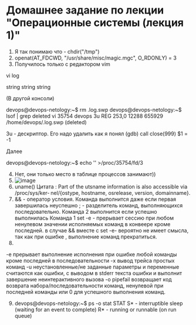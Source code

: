 # Домашнее задание по лекции "Операционные системы (лекция 1)"

1. Я так понимаю что - chdir("/tmp")
2. openat(AT_FDCWD, "/usr/share/misc/magic.mgc", O_RDONLY) = 3
3. Получилось только с редактором vim 

vi log

string 
string
string


(В другой консоли)

devops@devops-netology:~$ rm .log.swp
devops@devops-netology:~$ lsof | grep deleted
vi        35754                          devops    3u      REG              253,0    12288     655929 /home/devops/.log.swp (deleted)

3u - дескриптор. Его надо удалить как я понял
(gdb) call close(999)
$1 = -1

Далее 

devops@devops-netology:~$ echo '' >/proc/35754/fd/3


4. Нет, они только место в таблице процессов занимают))
5. ![image](https://user-images.githubusercontent.com/75790619/161430941-330037b1-09ee-47eb-93d3-303e3dbca18b.png)
6. uname()
Цитата :
     Part of the utsname information is also accessible  via  /proc/sys/ker‐
       nel/{ostype, hostname, osrelease, version, domainname}.
7. && - оператор условия. Команда выполнится даже если первая завершилась неуспешно
   ; - разделитель команд, выполняющихся последовательно. Команда 2 выполнится если успешно выполнилась Команда 1
   set -e - прерывает сессию при любом ненулевом значении исполняемых команд в конвеере кроме последней.
   в случае &&  вместе с set -e- вероятно не имеет смысла, так как при ошибке , выполнение команд прекратиться. 
8. 
  -e прерывает выполнение исполнения при ошибке любой команды кроме последней в последовательности 
  -x вывод трейса простых команд 
  -u неустановленные/не заданные параметры и переменные считаются как ошибки, с выводом в stderr текста ошибки и выполнит завершение неинтерактивного вызова
  -o pipefail возвращает код возврата набора/последовательности команд, ненулевой при последней команды или 0 для успешного выполнения команд.

9. devops@devops-netology:~$ ps -o stat
  STAT
  S* - interruptible sleep (waiting for an event to complete)
  R* - running or runnable (on run queue)
